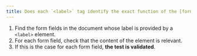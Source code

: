 ```yaml
---
title: Does each `<label>` tag identify the exact function of the [form input field](#form-input-field) to which it is associated?
---
```


1. Find the form fields in the document whose label is provided by a `<label>` element.
2. For each form field, check that the content of the element is relevant.
3. If this is the case for each form field, **the test is validated**.
